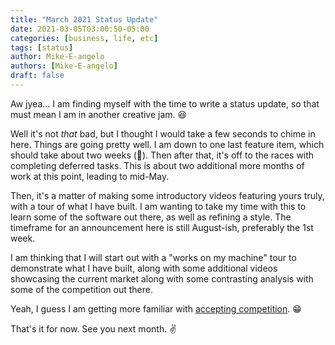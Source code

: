 ```yaml
---
title: "March 2021 Status Update"
date: 2021-03-05T03:00:50-05:00
categories: [business, life, etc]
tags: [status]
author: Mike-E-angelo
authors: [Mike-E-angelo]
draft: false
---
```


Aw jyea... I am finding myself with the time to write a status update, so that must mean I am in another creative jam. 😆

Well it's not *that* bad, but I thought I would take a few seconds to chime in here.  Things are going pretty well.  I am down to one last feature item, which should take about two weeks (🤞).  Then after that, it's off to the races with completing deferred tasks.  This is about two additional more months of work at this point, leading to mid-May.

Then, it's a matter of making some introductory videos featuring yours truly, with a tour of what I have built.  I am wanting to take my time with this to learn some of the software out there, as well as refining a style.  The timeframe for an announcement here is still August-ish, preferably the 1st week.

I am thinking that I will start out with a "works on my machine" tour to demonstrate what I have built, along with some additional videos showcasing the current market along with some contrasting analysis with some of the competition out there.

Yeah, I guess I am getting more familiar with [accepting competition](https://blog.starbeam.one/2021/02/confronting-competition/). 😁

That's it for now.  See you next month. ✌